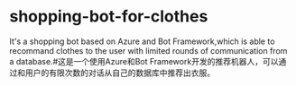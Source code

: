 # shopping-bot-for-clothes
It's a shopping bot based on Azure and Bot Framework,which is able to recommand clothes to the user with limited rounds of communication from a database.#这是一个使用Azure和Bot Framework开发的推荐机器人，可以通过和用户的有限次数的对话从自己的数据库中推荐出衣服。
